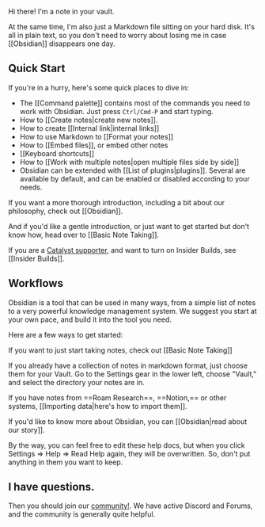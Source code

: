 Hi there! I'm a note in your vault.

At the same time, I'm also just a Markdown file sitting on your hard disk. It's all in plain text, so you don't need to worry about losing me in case [[Obsidian]] disappears one day.



## Quick Start

If you're in a hurry, here's some quick places to dive in:

- The [[Command palette]] contains most of the commands you need to work with Obsidian. Just press `Ctrl/Cmd-P` and start typing.
- How to [[Create notes|create new notes]].
- How to create [[Internal link|internal links]]
- How to use Markdown to [[Format your notes]]
- How to [[Embed files]], or embed other notes
- [[Keyboard shortcuts]]
- How to [[Work with multiple notes|open multiple files side by side]]
- Obsidian can be extended with [[List of plugins|plugins]]. Several are available by default, and can be enabled or disabled according to your needs.


If you want a more thorough introduction, including a bit about our philosophy, check out [[Obsidian]].

And if you'd like a gentle introduction, or just want to get started but don't know how, head over to [[Basic Note Taking]].

If you are a [Catalyst supporter](https://obsidian.md/pricing), and want to turn on Insider Builds, see [[Insider Builds]].

## Workflows

Obsidian is a tool that can be used in many ways, from a simple list of notes to a very powerful knowledge management system. We suggest you start at your own pace, and build it into the tool you need.

Here are a few ways to get started:

If you want to just start taking notes, check out [[Basic Note Taking]]

If you already have a collection of notes in markdown format, just choose them for your Vault. Go to the Settings gear in the lower left, choose "Vault," and select the directory your notes are in.

If you have notes from ==Roam Research==, ==Notion,== or other systems,  [[Importing data|here's how to import them]].

If you'd like to know more about Obsidian, you can [[Obsidian|read about our story]].

By the way, you can feel free to edit these help docs, but when you click Settings => Help => Read Help again, they will be overwritten. So, don't put anything in them you want to keep.

## I have questions.

Then you should join our [community!](https://obsidian.md/community). We have active Discord and Forums, and the community is generally quite helpful.
